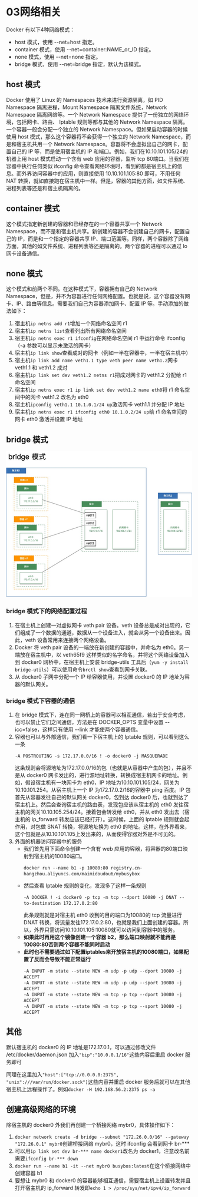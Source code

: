 # 03网络相关

Docker 有以下4种网络模式：
- host 模式，使用 --net=host 指定。
- container 模式，使用 --net=container:NAME_or_ID 指定。
- none 模式，使用 --net=none 指定。
- bridge 模式，使用 --net=bridge 指定，默认为该模式。

## host 模式

Docker 使用了 Linux 的 Namespaces 技术来进行资源隔离，如 PID Namespace 隔离进程，Mount Namespace 隔离文件系统，Network Namespace 隔离网络等。一个 Network Namespace 提供了一份独立的网络环境，包括网卡、路由、 Iptable 规则等都与其他的 Network Namespace 隔离。一个容器一般会分配一个独立的 Network Namespace。但如果启动容器的时候使用 host 模式，那么这个容器将不会获得一个独立的 Network Namespace，而是和宿主机共用一个 Network Namespace。容器将不会虚拟出自己的网卡，配置自己的 IP 等，而是使用宿主机的 IP 和端口。例如，我们在10.10.101.105/24的机器上用 host 模式启动一个含有 web 应用的容器，监听 tcp 80端口。当我们在容器中执行任何类似 ifconfig 命令查看网络环境时，看到的都是宿主机上的信息。而外界访问容器中的应用，则直接使用 10.10.101.105:80 即可，不用任何 NAT 转换，就如直接跑在宿主机中一样。但是，容器的其他方面，如文件系统、进程列表等还是和宿主机隔离的。

## container 模式

这个模式指定新创建的容器和已经存在的一个容器共享一个 Network Namespace，而不是和宿主机共享。新创建的容器不会创建自己的网卡，配置自己的 IP，而是和一个指定的容器共享 IP、端口范围等。同样，两个容器除了网络方面，其他的如文件系统、进程列表等还是隔离的。两个容器的进程可以通过 lo 网卡设备通信。

## none 模式

这个模式和前两个不同。在这种模式下，容器拥有自己的 Network Namespace，但是，并不为容器进行任何网络配置。也就是说，这个容器没有网卡、IP、路由等信息。需要我们自己为容器添加网卡、配置 IP 等。手动添加的做法如下：

1. 宿主机`ip netns add r1`增加一个网络命名空间 r1
2. 宿主机`ip netns list`查看列出所有网络命名空间
3. 宿主机`ip netns exec r1 ifconfig`在网络命名空间 r1 中运行命令 ifconfig （-a 参数可以显示未激活的网卡）
4. 宿主机`ip link show`查看成对的网卡（例如一半在容器中，一半在宿主机中）
5. 宿主机`ip link add name veth1.1 type veth peer name veth1.2`网卡 veth1.1 和 veth1.2 成对
6. 宿主机`ip link set dev veth1.2 netns r1`把成对网卡的 veth1.2 分配给 r1 命名空间
7. 宿主机`ip netns exec r1 ip link set dev veth1.2 name eth0`将 r1 命名空间中的网卡 veth1.2 改名为 eth0
8. 宿主机`ipconfig veth1.1 10.1.0.1/24 up`激活网卡 veth1.1 并分配 IP 地址
9. 宿主机`ip netns exec r1 ifconfig eth0 10.1.0.2/24 up`给 r1 命名空间的网卡 eth0 激活并设置 IP 地址

## bridge 模式

![容器中的桥接模式](./容器中的桥接模式.jpg)

### bridge 模式下的网络配置过程

1. 在宿主机上创建一对虚拟网卡 veth pair 设备。veth 设备总是成对出现的，它们组成了一个数据的通道，数据从一个设备进入，就会从另一个设备出来。因此，veth 设备常用来连接两个网络设备。
2. Docker 将 veth pair 设备的一端放在新创建的容器中，并命名为 eth0。另一端放在宿主机中，以 veth65f9 这样类似的名字命名，并将这个网络设备加入到 docker0 网桥中，在宿主机上安装 bridge-utils 工具后（`yum -y install bridge-utils`）可以使用命令`brctl show`查看到网卡关联。
3. 从 docker0 子网中分配一个 IP 给容器使用，并设置 docker0 的 IP 地址为容器的默认网关。

### bridge 模式下容器的通信

1. 在 bridge 模式下，连在同一网桥上的容器可以相互通信，若出于安全考虑，也可以禁止它们之间通信，方法是在 DOCKER_OPTS 变量中设置 --icc=false，这样只有使用 --link 才能使两个容器通信。
2. 容器也可以与外部通信，我们看一下宿主机上的 Iptable 规则，可以看到这么一条
    ```
    -A POSTROUTING -s 172.17.0.0/16 ! -o docker0 -j MASQUERADE
    ```
    这条规则会将源地址为172.17.0.0/16的包（也就是从容器中产生的包），并且不是从 docker0 网卡发出的，进行源地址转换，转换成宿主机网卡的地址。例如，假设宿主机有一块网卡为 eth0，IP 地址为10.10.101.105/24，网关为10.10.101.254。从宿主机上一个 IP 为172.17.0.2/16的容器中 ping 百度。IP 包首先从容器发往自己的默认网关 docker0，包到达 docker0 后，也就到达了宿主机上。然后会查询宿主机的路由表，发现包应该从宿主机的 eth0 发往宿主机的网关10.10.105.254/24。接着包会转发给 eth0，并从 eth0 发出去（宿主机的 ip_forward 转发应该已经打开）。这时候，上面的 Iptable 规则就会起作用，对包做 SNAT 转换，将源地址换为 eth0 的地址。这样，在外界看来，这个包就是从10.10.101.105上发出来的，从而使得容器对外是不可见的。
3. 外面的机器访问容器中的服务
    - 我们首先用下面命令创建一个含有 web 应用的容器，将容器的80端口映射到宿主机的10080端口。
        ```
        docker run --name b1 -p 10080:80 registry.cn-hangzhou.aliyuncs.com/maimidoudou6/mybusybox
        ```
    - 然后查看 Iptable 规则的变化，发现多了这样一条规则
        ```
        -A DOCKER ! -i docker0 -p tcp -m tcp --dport 10080 -j DNAT --to-destination 172.17.0.2:80
        ```
        此条规则就是对宿主机 eth0 收到的目的端口为10080的 tcp 流量进行 DNAT 转换，将流量发往172.17.0.2:80，也就是我们上面创建的容器。所以，外界只需访问10.10.101.105:10080就可以访问到容器中的服务。
    - **如果此时再用这个镜像创建一个容器 b2，那么端口映射就不能再是10080:80否则两个容器不能同时启动**
    - **此时也不需要通过如下配置iptables来开放宿主机的10080端口，如果配置了反而会导致不能正常运行**
        ```
        -A INPUT -m state --state NEW -m udp -p udp --dport 10080 -j ACCEPT
        -A INPUT -m state --state NEW -m udp -p udp --sport 10080 -j ACCEPT
        -A INPUT -m state --state NEW -m tcp -p tcp --dport 10080 -j ACCEPT
        -A INPUT -m state --state NEW -m tcp -p tcp --sport 10080 -j ACCEPT
        ```

## 其他

默认宿主机的 docker0 的 IP 地址是172.17.0.1，可以通过修改文件 /etc/docker/daemon.json 加入`"bip":"10.0.0.1/16"`这些内容后重启 docker 服务即可

同理在这里加入`"host":["tcp://0.0.0.0:2375", "unix":///var/run/docker.sock"]`这些内容并重启 docker 服务后就可以在其他宿主机上远程操作了。例如`docker -H 192.168.56.2:2375 ps -a`

## 创建高级网络的环境

除宿主机的 docker0 外我们再创建一个桥接网络 mybr0，具体操作如下：

1. `docker network create -d bridge --subnet "172.26.0.0/16" --gateway "172.26.0.1" mybr0`创建桥接网络 mybr0，这时 ifconfig 会看到网卡 br-***
2. 可以用`ip link set dev br-*** name docker1`改名为 docker1，注意改名前需要`ifconfig br-*** down`
3. `docker run --name b1 -it --net mybr0 busybos:latest`在这个桥接网络中创建容器 b1
4. 要想让 mybr0 和 docker0 的容器能够相互通信，需要宿主机上设置转发并且打开宿主机的 ip_forward 转发即`echo 1 > /proc/sys/net/ipv4/ip_forward`